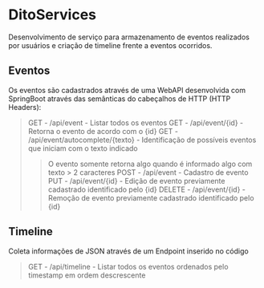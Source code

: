 # DitoServices

Desenvolvimento de serviço para armazenamento de eventos realizados por usuários e criação de timeline frente a eventos ocorridos.

## Eventos

Os eventos são cadastrados através de uma WebAPI desenvolvida com SpringBoot através das semânticas do cabeçalhos de HTTP (HTTP Headers):

> GET - /api/event - Listar todos os eventos
> GET - /api/event/{id} - Retorna o evento de acordo com o {id}
> GET - /api/event/autocomplete/{texto} - Identificação de possíveis eventos que iniciam com o texto indicado
>> O evento somente retorna algo quando é informado algo com texto > 2 caracteres
> POST - /api/event - Cadastro de evento
> PUT - /api/event/{id} - Edição de evento previamente cadastrado identificado pelo {id}
> DELETE - /api/event/{id} - Remoção de evento previamente cadastrado identificado pelo {id}

## Timeline

Coleta informações de JSON através de um Endpoint inserido no código

> GET - /api/timeline - Listar todos os eventos ordenados pelo timestamp em ordem descrescente
